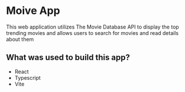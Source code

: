 # Moive App
This web application utilizes The Movie Database API to display the top trending movies and allows users to search for movies
and read details about them

## What was used to build this app?
- React
- Typescript
- Vite
